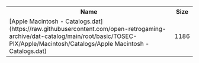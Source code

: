 <table>
<tr><th>Name</th><th>Size</th></tr>
<tr><td>
[Apple Macintosh - Catalogs.dat](https://raw.githubusercontent.com/open-retrogaming-archive/dat-catalog/main/root/basic/TOSEC-PIX/Apple/Macintosh/Catalogs/Apple Macintosh - Catalogs.dat)
</td><td>1186</td></tr>
</table>
